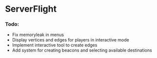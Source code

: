 # ServerFlight

### Todo:
- Fix memoryleak in menus
- Display vertices and edges for players in interactive mode
- Implement interactive tool to create edges
- Add system for creating beacons and selecting available destinations
